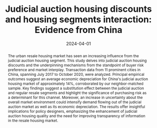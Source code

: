---
title: 'Judicial auction housing discounts and housing segments interaction: Evidence from China'

# Authors
# If you created a profile for a user (e.g. the default `admin` user), write the username (folder name) here
# and it will be replaced with their full name and linked to their profile.
authors:
  - Weidong QU
  - Yiqi HUANG

# Author notes (optional)
#author_notes:
#  - 'Equal contribution'
#  - 'Equal contribution'

date: '2024-04-01'
doi: 10.1016/j.habitatint.2024.103053

# Schedule page publish date (NOT publication's date).
publishDate: ''

# Publication type.
# Legend: 0 = Uncategorized; 1 = Conference paper; 2 = Journal article;
# 3 = Preprint / Working Paper; 4 = Report; 5 = Book; 6 = Book section;
# 7 = Thesis; 8 = Patent
publication_types: ['2']

# Publication name and optional abbreviated publication name.
publication: '*Habitat International*'
publication_short: ''

abstract: The urban resale housing market has seen an increasing influence from the judicial auction housing segment. This study delves into judicial auction housing discounts and the underpinning mechanisms from the standpoint of buyer risk preference and market interplay. Transaction data from 11 prominent cities in China, spanning July 2017 to October 2020, were analyzed. Principal empirical outcomes suggest an average economic depreciation for China's judicial auction housing market of approximately 14%, corroborated by our neighbor-matched sample. Key findings suggest a substitution effect between the judicial auction and regular resale segments and highlight the significance of purchasing risk as a determinant for this channel. Moreover, an increase in uncertainty about the overall market environment could intensify demand flowing out of the judicial auction market as well as its economic depreciation. The results offer insightful implications for policy designers, emphasizing the enhancement of judicial auction housing quality and the need for improving transparency of information in the resale housing market.

# Summary. An optional shortened abstract.
#summary: Closed-form expressions for unconditional moments, cumulants and polyspectra of order higher than two are derived for non-Gaussian or nonlinear (pruned) solutions to DSGE models. Apart from the existence of moments and white noise property no distributional assumptions are needed. The accuracy and utility of the formulas for computing skewness and kurtosis are demonstrated by three prominent models, the baseline medium-sized New Keynesian model used for empirical analysis (first-order approximation), a small-scale monetary business cycle model (second-order approximation) and the neoclassical growth model (third-order approximation). Both the Gaussian as well as Student's t-distribution are considered as the underlying stochastic processes. Lastly, the efficiency gain of including higher-order statistics is demonstrated by the estimation of a RBC model within a Generalized Method of Moments framework.

#tags:


# Display this page in the Featured widget?
featured: false

links:
  - name: Online Access
    url: https://www.sciencedirect.com/science/article/pii/S0197397524000535
url_pdf: /files/papers/auction_2024.pdf
url_code: ''
url_dataset: ''
url_poster: ''
url_project: ''
url_slides: ''
url_source: ''
url_video: ''
url_preprint: ''

# Featured image
# To use, add an image named `featured.jpg/png` to your page's folder.
image:
  caption: ''
  focal_point: ''
  preview_only: false

# Associated Projects (optional).
#   Associate this publication with one or more of your projects.
#   Simply enter your project's folder or file name without extension.
#   E.g. `internal-project` references `content/project/internal-project/index.md`.
#   Otherwise, set `projects: []`.
projects: []

# Slides (optional).
#   Associate this publication with Markdown slides.
#   Simply enter your slide deck's filename without extension.
#   E.g. `slides: "example"` references `content/slides/example/index.md`.
#   Otherwise, set `slides: ""`.
slides: ""
---